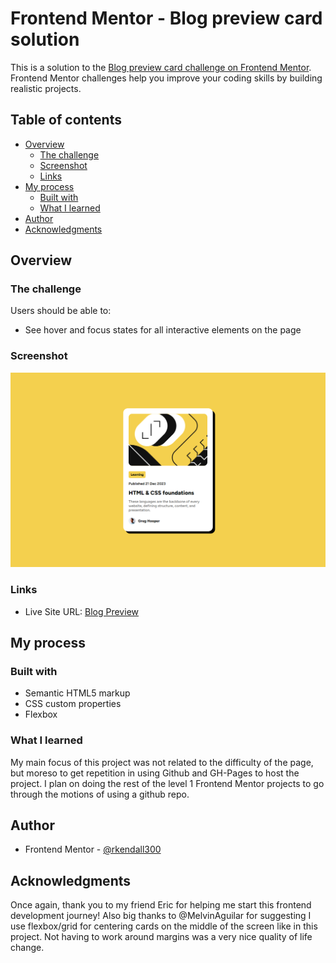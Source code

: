 # Frontend Mentor - Blog preview card solution

This is a solution to the [Blog preview card challenge on Frontend Mentor](https://www.frontendmentor.io/challenges/blog-preview-card-ckPaj01IcS). Frontend Mentor challenges help you improve your coding skills by building realistic projects. 

## Table of contents

- [Overview](#overview)
  - [The challenge](#the-challenge)
  - [Screenshot](#screenshot)
  - [Links](#links)
- [My process](#my-process)
  - [Built with](#built-with)
  - [What I learned](#what-i-learned)
- [Author](#author)
- [Acknowledgments](#acknowledgments)

## Overview

### The challenge

Users should be able to:

- See hover and focus states for all interactive elements on the page

### Screenshot

![](./desktop-design.PNG)

### Links

- Live Site URL: [Blog Preview](https://rkendall300.github.io/blog-preview-card/)

## My process

### Built with

- Semantic HTML5 markup
- CSS custom properties
- Flexbox

### What I learned

My main focus of this project was not related to the difficulty of the page, but moreso to get repetition in using Github and GH-Pages to host the project. I plan on doing the rest of the level 1 Frontend Mentor projects to go through the motions of using a github repo.

## Author

- Frontend Mentor - [@rkendall300](https://www.frontendmentor.io/profile/rkendall300)

## Acknowledgments

Once again, thank you to my friend Eric for helping me start this frontend development journey! Also big thanks to @MelvinAguilar for suggesting I use flexbox/grid for centering cards on the middle of the screen like in this project. Not having to work around margins was a very nice quality of life change.
